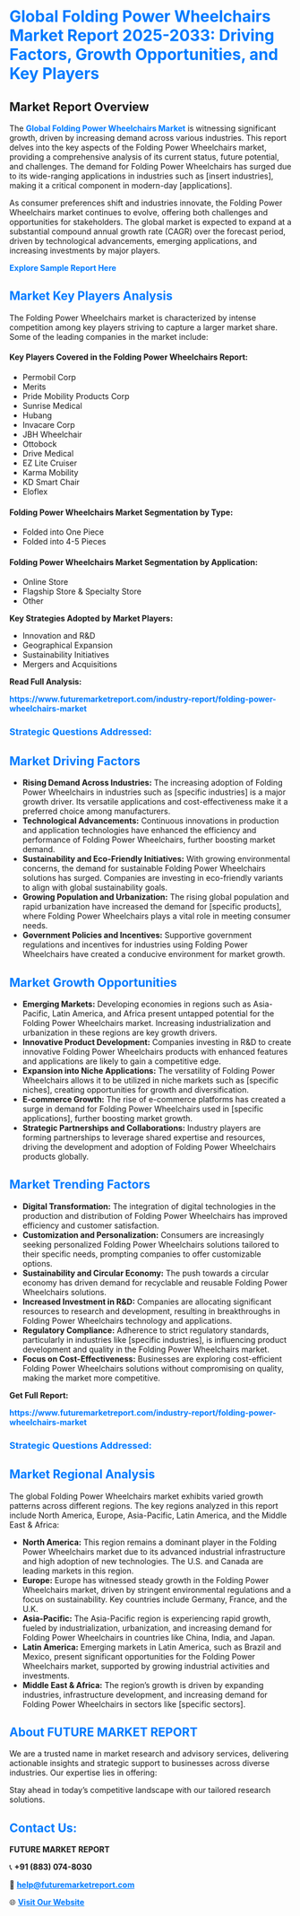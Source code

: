 <h1 style="color: #007BFF;">Global Folding Power Wheelchairs Market Report 2025-2033: Driving Factors, Growth Opportunities, and Key Players</h1>

<section id="overview">
<h2>Market Report Overview</h2>
<p>The <a href="https://www.futuremarketreport.com/industry-report/folding-power-wheelchairs-market" style="color: #007BFF; text-decoration: none;"><strong>Global Folding Power Wheelchairs Market</strong></a> is witnessing significant growth, driven by increasing demand across various industries. This report delves into the key aspects of the Folding Power Wheelchairs market, providing a comprehensive analysis of its current status, future potential, and challenges. The demand for Folding Power Wheelchairs has surged due to its wide-ranging applications in industries such as [insert industries], making it a critical component in modern-day [applications].</p>
<p>As consumer preferences shift and industries innovate, the Folding Power Wheelchairs market continues to evolve, offering both challenges and opportunities for stakeholders. The global market is expected to expand at a substantial compound annual growth rate (CAGR) over the forecast period, driven by technological advancements, emerging applications, and increasing investments by major players.</p>
</section>

<section id="overview">
<p><a href="https://www.futuremarketreport.com/request-sample/reportId=79910" style="color: #007BFF; text-decoration: none;"><strong>Explore Sample Report Here</strong></a></p>
</section>

<section id="key-players">
<h2 style="color: #007BFF;">Market Key Players Analysis</h2>
<p>The Folding Power Wheelchairs market is characterized by intense competition among key players striving to capture a larger market share. Some of the leading companies in the market include:</p>
<h4>Key Players Covered in the Folding Power Wheelchairs Report:</h4>
<ul><li>Permobil Corp</li><li>Merits</li><li>Pride Mobility Products Corp</li><li>Sunrise Medical</li><li>Hubang</li><li>Invacare Corp</li><li>JBH Wheelchair</li><li>Ottobock</li><li>Drive Medical</li><li>EZ Lite Cruiser</li><li>Karma Mobility</li><li>KD Smart Chair</li><li>Eloflex</li></ul>
<h4>Folding Power Wheelchairs Market Segmentation by Type:</h4>
<ul><li>Folded into One Piece</li><li>Folded into 4-5 Pieces</li></ul>

<h4>Folding Power Wheelchairs Market Segmentation by Application:</h4>
<ul><li>Online Store</li><li>Flagship Store &amp; Specialty Store</li><li>Other</li></ul>
<p><strong>Key Strategies Adopted by Market Players:</strong></p>
<ul>
<li>Innovation and R&D</li>
<li>Geographical Expansion</li>
<li>Sustainability Initiatives</li>
<li>Mergers and Acquisitions</li>
</ul>
</section>

<section>
<p><strong>Read Full Analysis: </strong></p><a href="https://www.futuremarketreport.com/industry-report/folding-power-wheelchairs-market" style="color: #007BFF; text-decoration: none;"><strong>https://www.futuremarketreport.com/industry-report/folding-power-wheelchairs-market</strong></a>
<h3 style="color: #007BFF;">Strategic Questions Addressed:</h3>
</section>

<section id="driving-factors">
<h2 style="color: #007BFF;">Market Driving Factors</h2>
<ul>
<li><strong>Rising Demand Across Industries:</strong> The increasing adoption of Folding Power Wheelchairs in industries such as [specific industries] is a major growth driver. Its versatile applications and cost-effectiveness make it a preferred choice among manufacturers.</li>
<li><strong>Technological Advancements:</strong> Continuous innovations in production and application technologies have enhanced the efficiency and performance of Folding Power Wheelchairs, further boosting market demand.</li>
<li><strong>Sustainability and Eco-Friendly Initiatives:</strong> With growing environmental concerns, the demand for sustainable Folding Power Wheelchairs solutions has surged. Companies are investing in eco-friendly variants to align with global sustainability goals.</li>
<li><strong>Growing Population and Urbanization:</strong> The rising global population and rapid urbanization have increased the demand for [specific products], where Folding Power Wheelchairs plays a vital role in meeting consumer needs.</li>
<li><strong>Government Policies and Incentives:</strong> Supportive government regulations and incentives for industries using Folding Power Wheelchairs have created a conducive environment for market growth.</li>
</ul>
</section>

<section id="growth-opportunities">
<h2 style="color: #007BFF;">Market Growth Opportunities</h2>
<ul>
<li><strong>Emerging Markets:</strong> Developing economies in regions such as Asia-Pacific, Latin America, and Africa present untapped potential for the Folding Power Wheelchairs market. Increasing industrialization and urbanization in these regions are key growth drivers.</li>
<li><strong>Innovative Product Development:</strong> Companies investing in R&D to create innovative Folding Power Wheelchairs products with enhanced features and applications are likely to gain a competitive edge.</li>
<li><strong>Expansion into Niche Applications:</strong> The versatility of Folding Power Wheelchairs allows it to be utilized in niche markets such as [specific niches], creating opportunities for growth and diversification.</li>
<li><strong>E-commerce Growth:</strong> The rise of e-commerce platforms has created a surge in demand for Folding Power Wheelchairs used in [specific applications], further boosting market growth.</li>
<li><strong>Strategic Partnerships and Collaborations:</strong> Industry players are forming partnerships to leverage shared expertise and resources, driving the development and adoption of Folding Power Wheelchairs products globally.</li>
</ul>
</section>

<section id="trending-factors">
<h2 style="color: #007BFF;">Market Trending Factors</h2>
<ul>
<li><strong>Digital Transformation:</strong> The integration of digital technologies in the production and distribution of Folding Power Wheelchairs has improved efficiency and customer satisfaction.</li>
<li><strong>Customization and Personalization:</strong> Consumers are increasingly seeking personalized Folding Power Wheelchairs solutions tailored to their specific needs, prompting companies to offer customizable options.</li>
<li><strong>Sustainability and Circular Economy:</strong> The push towards a circular economy has driven demand for recyclable and reusable Folding Power Wheelchairs solutions.</li>
<li><strong>Increased Investment in R&D:</strong> Companies are allocating significant resources to research and development, resulting in breakthroughs in Folding Power Wheelchairs technology and applications.</li>
<li><strong>Regulatory Compliance:</strong> Adherence to strict regulatory standards, particularly in industries like [specific industries], is influencing product development and quality in the Folding Power Wheelchairs market.</li>
<li><strong>Focus on Cost-Effectiveness:</strong> Businesses are exploring cost-efficient Folding Power Wheelchairs solutions without compromising on quality, making the market more competitive.</li>
</ul>
</section>

<section>
<p><strong>Get Full Report: </strong></p><a href="https://www.futuremarketreport.com/industry-report/folding-power-wheelchairs-market" style="color: #007BFF; text-decoration: none;"><strong>https://www.futuremarketreport.com/industry-report/folding-power-wheelchairs-market</strong></a>
<h3 style="color: #007BFF;">Strategic Questions Addressed:</h3>
</section>


<section id="regional-analysis">
<h2 style="color: #007BFF;">Market Regional Analysis</h2>
<p>The global Folding Power Wheelchairs market exhibits varied growth patterns across different regions. The key regions analyzed in this report include North America, Europe, Asia-Pacific, Latin America, and the Middle East & Africa:</p>
<ul>
<li><strong>North America:</strong> This region remains a dominant player in the Folding Power Wheelchairs market due to its advanced industrial infrastructure and high adoption of new technologies. The U.S. and Canada are leading markets in this region.</li>
<li><strong>Europe:</strong> Europe has witnessed steady growth in the Folding Power Wheelchairs market, driven by stringent environmental regulations and a focus on sustainability. Key countries include Germany, France, and the U.K.</li>
<li><strong>Asia-Pacific:</strong> The Asia-Pacific region is experiencing rapid growth, fueled by industrialization, urbanization, and increasing demand for Folding Power Wheelchairs in countries like China, India, and Japan.</li>
<li><strong>Latin America:</strong> Emerging markets in Latin America, such as Brazil and Mexico, present significant opportunities for the Folding Power Wheelchairs market, supported by growing industrial activities and investments.</li>
<li><strong>Middle East & Africa:</strong> The region’s growth is driven by expanding industries, infrastructure development, and increasing demand for Folding Power Wheelchairs in sectors like [specific sectors].</li>
</ul>
</section>

<footer>
<h2 style="color: #007BFF;">About FUTURE MARKET REPORT</h2>
<p>We are a trusted name in market research and advisory services, delivering actionable insights and strategic support to businesses across diverse industries. Our expertise lies in offering:</p>

<p>Stay ahead in today’s competitive landscape with our tailored research solutions.</p>

<h2 style="color: #007BFF;">Contact Us:</h2>
<p><strong>FUTURE MARKET REPORT</strong></p>
<p>📞 <strong>+91 (883) 074-8030</strong></p>
<p>📧 <strong><a href="mailto:help@futuremarketreport.com" style="color: #007BFF;">help@futuremarketreport.com</a></strong></p>
<p>🌐 <strong><a href="https://www.futuremarketreport.com/" style="color: #007BFF;">Visit Our Website</a></strong></p>
</footer>